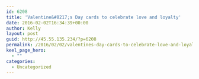 ```yaml
---
id: 6208
title: 'Valentine&#8217;s Day cards to celebrate love and loyalty'
date: 2016-02-02T16:34:39+00:00
author: Kelly
layout: post
guid: http://45.55.135.234/?p=6208
permalink: /2016/02/02/valentines-day-cards-to-celebrate-love-and-loyalty/
keel_page_hero:
  - ""
categories:
  - Uncategorized
---
```

